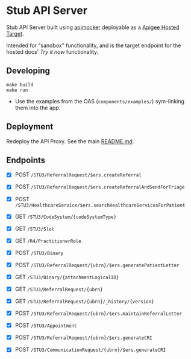 # Stub API Server

Stub API Server built using [apimocker](https://github.com/gstroup/apimocker) deployable as a [Apigee Hosted Target](https://docs.apigee.com/api-platform/hosted-targets/hosted-targets-overview).

Intended for "sandbox" functionality, and is the target endpoint for the hosted docs' *Try it now* functionality.

## Developing

```
make build
make run
```

 * Use the examples from the OAS (`components/examples/`) sym-linking them into the app.

## Deployment

Redeploy the API Proxy. See the main [README.md](../README.md).

## Endpoints

- [x] POST    `/STU3/ReferralRequest/$ers.createReferral`
- [x] POST    `/STU3/ReferralRequest/$ers.createReferralAndSendForTriage`
- [x] POST    `/STU3/HealthcareService/$ers.searchHealthcareServicesForPatient`
- [x] GET     `/STU3/CodeSystem/{codeSystemType}`
- [x] GET     `/STU3/Slot`
- [x] GET     `/R4/PractitionerRole`
- [x] POST    `/STU3/Binary`
- [x] POST    `/STU3/ReferralRequest/{ubrn}/$ers.generatePatientLetter`
- [x] GET     `/STU3/Binary/{attachmentLogicalID}`
- [x] GET     `/STU3/ReferralRequest/{ubrn}`
- [x] GET     `/STU3/ReferralRequest/{ubrn}/_history/{version}`
- [x] POST    `/STU3/ReferralRequest/{ubrn}/$ers.maintainReferralLetter`
- [x] POST    `/STU3/Appointment`
- [x] POST    `/STU3/ReferralRequest/{ubrn}/$ers.generateCRI`
- [x] POST    `/STU3/CommunicationRequest/{ubrn}/$ers.generateCRI`


